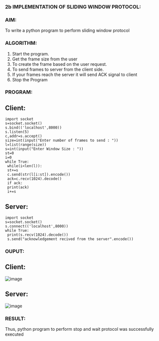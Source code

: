 ### 2b IMPLEMENTATION OF SLIDING WINDOW PROTOCOL:
### AIM:
To write a python program to perform sliding window protocol
### ALGORITHM:
1. Start the program.
2. Get the frame size from the user
3. To create the frame based on the user request.
4. To send frames to server from the client side.
5. If your frames reach the server it will send ACK signal to client
6. Stop the Program
### PROGRAM:
## Client:
```
import socket
s=socket.socket()
s.bind(('localhost',8000))
s.listen(5)
c,addr=s.accept()
size=int(input("Enter number of frames to send : "))
l=list(range(size))
s=int(input("Enter Window Size : "))
st=0
i=0
while True:
 while(i<len(l)):
 st+=s
 c.send(str(l[i:st]).encode())
 ack=c.recv(1024).decode()
 if ack:
 print(ack)
 i+=s
```
## Server:
```
import socket
s=socket.socket()
s.connect(('localhost',8000))
while True: 
 print(s.recv(1024).decode())
 s.send("acknowledgement recived from the server".encode())
```
### OUPUT:
## Client:
![image](https://github.com/kaviya546/2b_SLIDING_WINDOW_PROTOCOL/assets/150368823/02e76579-9080-40a2-91e6-8e4ec4e749f5)
## Server:
![image](https://github.com/kaviya546/2b_SLIDING_WINDOW_PROTOCOL/assets/150368823/4f21dc76-d27e-4d07-9b7a-bfc0bf00fc02)


### RESULT:
Thus, python program to perform stop and wait protocol was successfully executed
